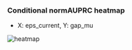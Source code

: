 ### Conditional normAUPRC heatmap

- X: eps_current, Y: gap_mu

![heatmap](/home/elicer/project_0814_2/results/20250818-010240/holdout/conditional_heatmap_eps_current_vs_gap_mu.png)
